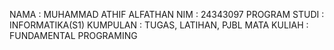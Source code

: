 NAMA          : MUHAMMAD ATHIF ALFATHAN
NIM           : 24343097
PROGRAM STUDI : INFORMATIKA(S1)
KUMPULAN      : TUGAS, LATIHAN, PJBL
MATA KULIAH   : FUNDAMENTAL PROGRAMING
